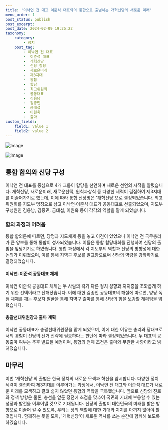 ```yaml
---
title: '이낙연 전 대표 이준석 대표와의 통합으로 출범하는 개혁신당의 새로운 미래'
menu_order: 1
post_status: publish
post_excerpt: 
post_date: 2024-02-09 19:25:22
taxonomy:
    category:
        - 정치
    post_tag:
        - 이낙연 전 대표
        -  이준석 대표
        -  개혁신당
        -  신당 창당
        -  새로운미래
        -  제3지대
        -  통합
        -  합당
        -  최고위원회
        -  공동대표
        -  김용남
        -  김종민
        -  금태섭
        -  이원욱
        -  출마
custom_fields:
    field1: value 1
    field2: value 2
---
```


![Image](https://imgnews.pstatic.net/image/008/2024/02/09/0004997223_001_20240209170801003.jpg?type=w647)

![Image](https://imgnews.pstatic.net/image/008/2024/02/09/0004997223_002_20240209170801061.jpg?type=w647)

## 통합 합의와 신당 구성
이낙연 전 대표를 중심으로 4개 그룹이 합당을 선언하며 새로운 선언의 시작을 알렸습니다. 개혁신당, 새로운미래, 새로운선택, 원칙과상식 등 다양한 세력이 결집하여 제3지대를 이끌어가기로 했는데, 이에 따라 통합 신당명은 '개혁신당'으로 결정되었습니다. 최고위원회를 지도부 명칭으로 삼고 이낙연·이준석 대표가 공동대표로 선출되었으며, 지도부 구성원인 김용남, 김종민, 금태섭, 이원욱 등이 각각의 역할을 맡게 되었습니다.
### 합의 과정과 어려움
통합 합의문에 따르면, 당명과 지도체제 등을 놓고 이견이 있었으나 이낙연 전 국무총리가 큰 양보를 통해 통합이 성사되었습니다. 이들은 통합 합당대회를 진행하여 신당의 출범을 앞당기기로 하였습니다. 통합 과정에서 각 지도부의 역할과 신당의 방향성에 대한 논의가 이뤄졌으며, 이를 통해 지역구 후보를 발표함으로써 신당의 역량을 강화하기로 결정되었습니다.
#### 이낙연-이준석 공동대표 체제
이낙연·이준석 공동대표 체제는 두 사람의 각기 다른 정치 성향과 지지층을 조화롭게 하기 위한 선택이라고 전해졌습니다. 이에 대한 김종민 공동대표의 해설에 따르면, 양당 독점 체제를 깨는 후보자 발굴을 통해 지역구 출마를 통해 신당의 힘을 보강할 계획임을 밝혔습니다.
#### 총괄선대위원장과 출마 계획
이낙연 공동대표가 총괄선대위원장을 맡게 되었으며, 이에 대한 이유는 총리와 당대표로서의 경험이 신당의 선거 전략에 필요하다는 판단에 따라 결정되었습니다. 두 대표의 공동출마 여부는 추후 발표될 예정이며, 통합의 전제 조건은 출마와 무관한 사항이라고 밝혀졌습니다.
## 마무리
이번 '개혁신당'의 출범은 한국 정치의 새로운 모색과 혁신을 암시합니다. 다양한 정치 세력이 결집하여 제3지대를 이루어가는 과정에서, 이낙연 전 대표와 이준석 대표가 새로운 미래를 모색하고 결코 쉽지 않았던 통합의 역학을 극복했습니다. 앞으로 신당의 진로와 정책 방향은 물론, 총선을 앞둔 정전에 초점을 맞추어 국민의 기대에 부응할 수 있는 성장과 발전을 이루어낼 것으로 기대됩니다. 신당의 출범이 대한민국의 미래를 밝은 방향으로 이끌어 갈 수 있도록, 우리는 당의 역할에 대한 기대와 지지를 아끼지 않아야 할 것입니다. 함께하는 뜻을 모아, '개혁신당'이 새로운 역사를 쓰는 순간에 함께해 보도록 하겠습니다.
